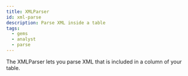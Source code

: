 ```yaml
---
title: XMLParser
id: xml-parse
description: Parse XML inside a table
tags:
  - gems
  - analyst
  - parse
---
```


The XMLParser lets you parse XML that is included in a column of your table.
